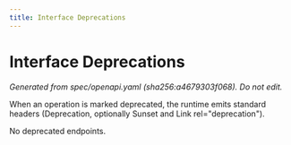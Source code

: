 ```yaml
---
title: Interface Deprecations
---
```


# Interface Deprecations

_Generated from spec/openapi.yaml (sha256:a4679303f068). Do not edit._

When an operation is marked deprecated, the runtime emits standard headers (Deprecation, optionally Sunset and Link rel="deprecation").

No deprecated endpoints.
